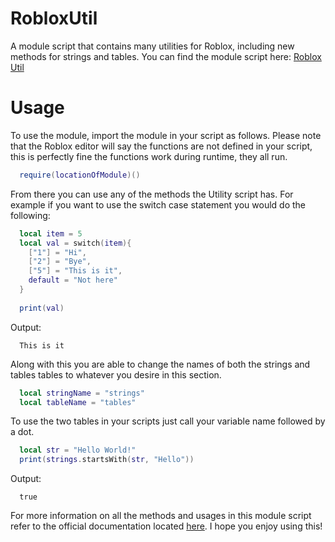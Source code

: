 # RobloxUtil
A module script that contains many utilities for Roblox, including new methods for strings and tables.
You can find the module script here: [Roblox Util](https://www.roblox.com/library/2440711100/RobloxUtil)

# Usage
To use the module, import the module in your script as follows. Please note that the Roblox editor will say the functions are not defined in your script, this is perfectly fine the functions work during runtime, they all run. 

```lua
  require(locationOfModule)()
```

From there you can use any of the methods the Utility script has. For example if you want to use the switch case statement you would do the following:

```lua
  local item = 5
  local val = switch(item){
    ["1"] = "Hi",
    ["2"] = "Bye",
    ["5"] = "This is it",
    default = "Not here"
  }
  
  print(val)
```
Output:
```
  This is it
```
Along with this you are able to change the names of both the strings and tables tables to whatever you desire in this section.

```lua
  local stringName = "strings"
  local tableName = "tables"
```

To use the two tables in your scripts just call your variable name followed by a dot.

```lua
  local str = "Hello World!"
  print(strings.startsWith(str, "Hello"))
```
Output:
```
  true
```

For more information on all the methods and usages in this module script refer to the official documentation located [here](https://github.com/AgustinoFlores/RobloxUtil/wiki). I hope you enjoy using this!
